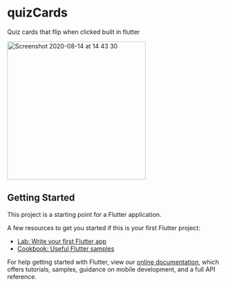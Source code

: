 # quizCards

Quiz cards that flip when clicked built in flutter

<img width="320" alt="Screenshot 2020-08-14 at 14 43 30" src="https://user-images.githubusercontent.com/64728911/90256268-66f62480-de3d-11ea-94e4-aabad434ec65.png">


## Getting Started

This project is a starting point for a Flutter application.

A few resources to get you started if this is your first Flutter project:

- [Lab: Write your first Flutter app](https://flutter.dev/docs/get-started/codelab)
- [Cookbook: Useful Flutter samples](https://flutter.dev/docs/cookbook)

For help getting started with Flutter, view our
[online documentation](https://flutter.dev/docs), which offers tutorials,
samples, guidance on mobile development, and a full API reference.
